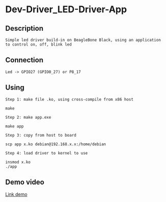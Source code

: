# Dev-Driver_LED-Driver-App
## Description
    Simple led driver build-in on BeagleBone Black, using an application to control on, off, blink led
## Connection   
    Led -> GPIO27 (GPIO0_27) or P8_17
## Using 
    Step 1: make file .ko, using cross-compile from x86 host
`make`  
    
    Step 2: make app.exe
`make app`

    Step 3: copy from host to board
`scp app x.ko debian@192.168.x.x:/home/debian`

    Step 4: load driver to kernel to use
`insmod x.ko`   
`./app`

## Demo video
[Link demo](https://drive.google.com/file/d/1bBa7PgEBdsPr1ZUbgaRVO9RaOMSRz0UP/view?usp=sharing)